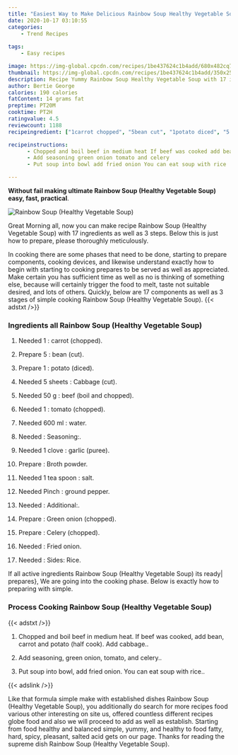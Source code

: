 ```yaml
---
title: "Easiest Way to Make Delicious Rainbow Soup Healthy Vegetable Soup"
date: 2020-10-17 03:10:55
categories:
    - Trend Recipes
    
tags:
    - Easy recipes

image: https://img-global.cpcdn.com/recipes/1be437624c1b4add/680x482cq70/rainbow-soup-healthy-vegetable-soup-recipe-main-photo.jpg
thumbnail: https://img-global.cpcdn.com/recipes/1be437624c1b4add/350x250cq70/rainbow-soup-healthy-vegetable-soup-recipe-main-photo.jpg
description: Recipe Yummy Rainbow Soup Healthy Vegetable Soup with 17 ingredients and 3 stages of easy cooking.
author: Bertie George
calories: 190 calories
fatContent: 14 grams fat
preptime: PT20M
cooktime: PT2H
ratingvalue: 4.5
reviewcount: 1188
recipeingredient: ["1carrot chopped", "5bean cut", "1potato diced", "5 sheetsCabbage cut", "50 gbeef boil and chopped", "1tomato chopped", "600 mlwater", "Seasoning", "1 clovegarlic puree", "Broth powder", "1 tea spoonsalt", "Pinchground pepper", "Additional", "Green onion chopped", "Celery chopped", "Fried onion", "Sides Rice"]

recipeinstructions: 
      - Chopped and boil beef in medium heat If beef was cooked add bean carrot and potato half cook Add cabbage 
      - Add seasoning green onion tomato and celery 
      - Put soup into bowl add fried onion You can eat soup with rice

---
```




**Without fail making ultimate Rainbow Soup (Healthy Vegetable Soup) easy, fast, practical**. 


![Rainbow Soup (Healthy Vegetable Soup)](https://img-global.cpcdn.com/recipes/1be437624c1b4add/680x482cq70/rainbow-soup-healthy-vegetable-soup-recipe-main-photo.jpg "Rainbow Soup (Healthy Vegetable Soup)")




Great Morning all, now you can make recipe Rainbow Soup (Healthy Vegetable Soup) with 17 ingredients as well as 3 steps. Below this is just how to prepare, please thoroughly meticulously.

In cooking there are some phases that need to be done, starting to prepare components, cooking devices, and likewise understand exactly how to begin with starting to cooking prepares to be served as well as appreciated. Make certain you has sufficient time as well as no is thinking of something else, because will certainly trigger the food to melt, taste not suitable desired, and lots of others. Quickly, below are 17 components as well as 3 stages of simple cooking Rainbow Soup (Healthy Vegetable Soup).
{{< adstxt />}}

### Ingredients all Rainbow Soup (Healthy Vegetable Soup)


1. Needed 1 : carrot (chopped).

1. Prepare 5 : bean (cut).

1. Prepare 1 : potato (diced).

1. Needed 5 sheets : Cabbage (cut).

1. Needed 50 g : beef (boil and chopped).

1. Needed 1 : tomato (chopped).

1. Needed 600 ml : water.

1. Needed  : Seasoning:.

1. Needed 1 clove : garlic (puree).

1. Prepare  : Broth powder.

1. Needed 1 tea spoon : salt.

1. Needed Pinch : ground pepper.

1. Needed  : Additional:.

1. Prepare  : Green onion (chopped).

1. Prepare  : Celery (chopped).

1. Needed  : Fried onion.

1. Needed  : Sides: Rice.



If all active ingredients Rainbow Soup (Healthy Vegetable Soup) its ready| prepares}, We are going into the cooking phase. Below is exactly how to preparing with simple.

### Process Cooking Rainbow Soup (Healthy Vegetable Soup)

{{< adstxt />}}


1. Chopped and boil beef in medium heat. If beef was cooked, add bean, carrot and potato (half cook). Add cabbage..



1. Add seasoning, green onion, tomato, and celery..



1. Put soup into bowl, add fried onion. You can eat soup with rice..





{{< adslink />}}

Like that formula simple make with established dishes Rainbow Soup (Healthy Vegetable Soup), you additionally do search for more recipes food various other interesting on site us, offered countless different recipes globe food and also we will proceed to add as well as establish. Starting from food healthy and balanced simple, yummy, and healthy to food fatty, hard, spicy, pleasant, salted acid gets on our page. Thanks for reading the supreme dish Rainbow Soup (Healthy Vegetable Soup).
